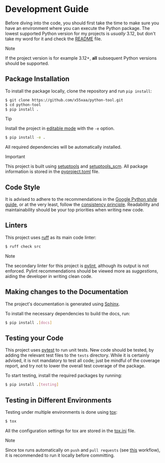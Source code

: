 
# Development Guide

Before diving into the code, you should first take the time to make sure you have an environment where you can execute the Python package.
The lowest supported Python version for my projects is _usually_ 3.12, but don't take my word for it and check the [README](README.md) file.

> [!NOTE]
> If the project version is for example 3.12+, **all** subsequent Python versions should be supported.


## Package Installation

To install the package locally, clone the repository and run `pip install`:

```bash
$ git clone https://github.com/x55xaa/python-tool.git
$ cd python-tool
$ pip install .
```


> [!TIP]
> Install the project in [editable mode](https://setuptools.pypa.io/en/latest/userguide/development_mode.html) with the `-e` option.
>
> ```bash
> $ pip install -e .
> ```

All required dependencies will be automatically installed.

> [!IMPORTANT]
> This project is built using [setuptools](https://setuptools.pypa.io/en/latest/userguide/) and [setuptools_scm](https://pypi.org/project/setuptools-scm/). All package information is stored in the [pyproject.toml](pyproject.toml) file.


## Code Style

It is advised to adhere to the recommendations in the [Google Python style guide](https://google.github.io/styleguide/pyguide.html), or at the very least, follow the [consistency principle](https://google.github.io/styleguide/pyguide.html#4-parting-words).
Readability and maintainability should be your top priorities when writing new code.


## Linters

This project uses [ruff](https://docs.astral.sh/ruff/linter/) as its main code linter:

```bash
$ ruff check src
```

> [!NOTE]
> The secondary linter for this project is [pylint](https://pylint.readthedocs.io/en/latest/user_guide/usage/run.html), although its output is not enforced. Pylint recommendations should be viewed more as _suggestions_, aiding the developer in writing clean code.


## Making changes to the Documentation

The project's documentation is generated using [Sphinx](https://www.sphinx-doc.org/en/master/).

To install the necessary dependencies to build the docs, run:

```bash
$ pip install .[docs]
```


## Testing your Code

This project uses [pytest](https://docs.pytest.org/en/latest/getting-started.html) to run unit tests.
New code should be tested, by adding the relevant test files to the `tests` directory.
While it is certainly advised, it is not mandatory to test all code; just be mindful of the coverage report, and try not to lower the overall test coverage of the package.

To start testing, install the required packages by running:

```bash
$ pip install .[testing]
```


## Testing in Different Environments

Testing under multiple environments is done using [tox](https://tox.wiki/en/latest):

```bash
$ tox
```

All the configuration settings for tox are stored in the [tox.ini](tox.ini) file.

> [!NOTE]
> Since tox runs automatically on `push` and `pull requests` (see [this](.github/workflows/tests.yaml) workflow), it is recommended to run it locally before committing.

